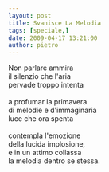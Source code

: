 ```yaml
---
layout: post
title: Svanisce La Melodia
tags: [speciale,]
date: 2009-04-17 13:21:00
author: pietro
---
```

Non parlare ammira<br/>il silenzio che l'aria<br/>pervade troppo intenta<br/><br/>a profumar la primavera<br/>di melodie e d'immaginaria<br/>luce che ora spenta<br/><br/>contempla l'emozione<br/>della lucida implosione,<br/>e in un attimo collassa<br/>la melodia dentro se stessa.

